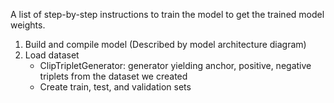 A list of step-by-step instructions to train the model to get the trained model weights.

1. Build and compile model (Described by model architecture diagram)
1. Load dataset
    - ClipTripletGenerator: generator yielding anchor, positive, negative triplets from the dataset we created
    - Create train, test, and validation sets